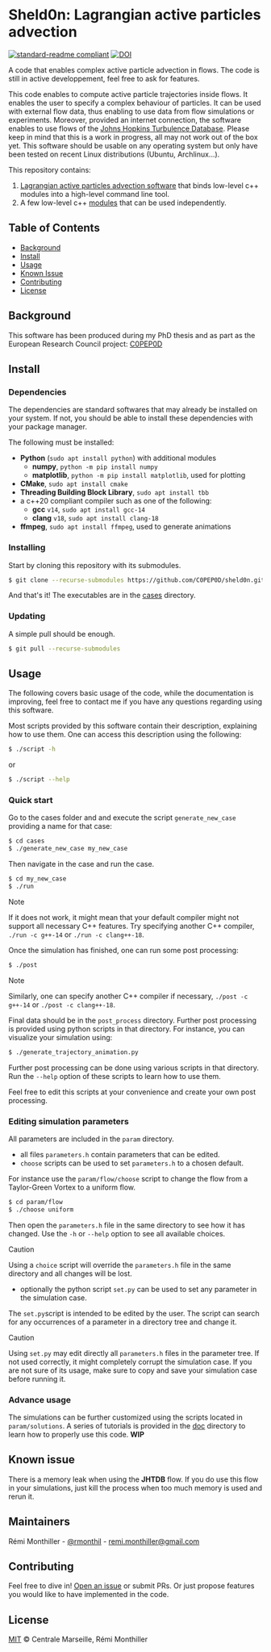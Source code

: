 # Sheld0n: Lagrangian active particles advection

[![standard-readme compliant](https://img.shields.io/badge/readme%20style-standard-brightgreen.svg?style=flat-square)](https://github.com/RichardLitt/standard-readme)
[![DOI](https://zenodo.org/badge/421041396.svg)](https://zenodo.org/badge/latestdoi/421041396)

A code that enables complex active particle advection in flows. 
The code is still in active developpement, feel free to ask for features.

This code enables to compute active particle trajectories inside flows. It enables the user to specify a complex behaviour of particles. It can be used with external flow data, thus enabling to use data from flow simulations or experiments. Moreover, provided an internet connection, the software enables to use flows of the [Johns Hopkins Turbulence Database](http://turbulence.pha.jhu.edu/).
Please keep in mind that this is a work in progress, all may not work out of the box yet.
This software should be usable on any operating system but only have been tested on recent Linux distributions (Ubuntu, Archlinux...).

This repository contains:

1. [Lagrangian active particles advection software](./app) that binds low-level c++ modules into a high-level command line tool.
2. A few low-level c++ [modules](./modules) that can be used independently.

## Table of Contents

- [Background](#background)
- [Install](#install)
- [Usage](#usage)
- [Known Issue](#known-issue)
- [Contributing](#contributing)
- [License](#license)

## Background

This software has been produced during my PhD thesis and as part as the European Research Council project: [C0PEP0D](https://c0pep0d.github.io/)

## Install

### Dependencies

The dependencies are standard softwares that may already be installed on your system.
If not, you should be able to install these dependencies with your package manager.

The following must be installed:
* **Python** (`sudo apt install python`) with additional modules
	* **numpy**, `python -m pip install numpy`
	* **matplotlib**, `python -m pip install matplotlib`, used for plotting
* **CMake**, `sudo apt install cmake`
* **Threading Building Block Library**, `sudo apt install tbb`
* a c++20 compliant compiler such as one of the following:
	* **gcc** `v14`, `sudo apt install gcc-14`
	* **clang** `v18`, `sudo apt install clang-18`
* **ffmpeg**, `sudo apt install ffmpeg`, used to generate animations

### Installing

Start by cloning this repository with its submodules.

```sh
$ git clone --recurse-submodules https://github.com/C0PEP0D/sheld0n.git
```

And that's it!
The executables are in the [cases](./cases) directory.

### Updating

A simple pull should be enough.

```sh
$ git pull --recurse-submodules
```

## Usage

The following covers basic usage of the code, while the documentation is improving, feel free to contact me if you have any questions regarding using this software.

Most scripts provided by this software contain their description, explaining how to use them. 
One can access this description using the following:

```sh
$ ./script -h
```
or
```sh
$ ./script --help
```

### Quick start

Go to the cases folder and and execute the script `generate_new_case` providing a name for that case:

```sh
$ cd cases
$ ./generate_new_case my_new_case
```

Then navigate in the case and run the case.

```sh
$ cd my_new_case
$ ./run
```

> [!NOTE]
> If it does not work, it might mean that your default compiler might not support all necessary C++ features.
> Try specifying another C++ compiler, `./run -c g++-14` or `./run -c clang++-18`.

Once the simulation has finished, one can run some post processing:

```sh
$ ./post
```

> [!NOTE]
> Similarly, one can specify another C++ compiler if necessary, `./post -c g++-14` or `./post -c clang++-18`.

Final data should be in the `post_process` directory. 
Further post processing is provided using python scripts in that directory.
For instance, you can visualize your simulation using:

```sh
$ ./generate_trajectory_animation.py
```

Further post processing can be done using various scripts in that directory.
Run the `--help` option of these scripts to learn how to use them.

Feel free to edit this scripts at your convenience and create your own post processing.

### Editing simulation parameters

All parameters are included in the `param` directory.
* all files `parameters.h` contain parameters that can be edited.
* `choose` scripts can be used to set `parameters.h` to a chosen default.

For instance use the `param/flow/choose` script to change the flow from a Taylor-Green Vortex to a uniform flow. 
```sh
$ cd param/flow
$ ./choose uniform
```
Then open the `parameters.h` file in the same directory to see how it has changed.
Use the `-h` or `--help` option to see all available choices.

> [!CAUTION]
> Using a `choice` script will override the `parameters.h` file in the same directory and all changes will be lost.

* optionally the python script `set.py` can be used to set any parameter in the simulation case.

The `set.py`script is intended to be edited by the user. 
The script can search for any occurrences of a parameter in a directory tree and change it.

> [!CAUTION]
> Using `set.py` may edit directly all `parameters.h` files in the parameter tree. 
> If not used correctly, it might completely corrupt the simulation case.
> If you are not sure of its usage, make sure to copy and save your simulation case before running it.

### Advance usage

The simulations can be further customized using the scripts located in `param/solutions`.
A series of tutorials is provided in the [doc](doc) directory to learn how to properly use this code. **WIP**

## Known issue

There is a memory leak when using the **JHTDB** flow.
If you do use this flow in your simulations, just kill the process when too much memory is used and rerun it.

## Maintainers

Rémi Monthiller - [@rmonthil](https://gitlab.com/rmonthil) - remi.monthiller@gmail.com

## Contributing

Feel free to dive in! [Open an issue](https://github.com/rmonthil/c0pep0d/issues/new) or submit PRs.
Or just propose features you would like to have implemented in the code.

## License

[MIT](LICENSE) © Centrale Marseille, Rémi Monthiller

